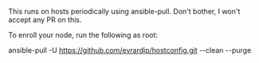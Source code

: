 This runs on hosts periodically using ansible-pull.
Don't bother, I won't accept any PR on this.

To enroll your node, run the following as root:

ansible-pull -U https://github.com/evrardjp/hostconfig.git --clean --purge
